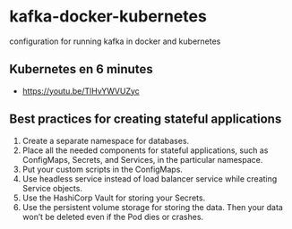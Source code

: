 # kafka-docker-kubernetes
configuration for running kafka in docker and kubernetes

## Kubernetes en 6 minutes 

* https://youtu.be/TlHvYWVUZyc

## Best practices for creating stateful applications
1. Create a separate namespace for databases.
2. Place all the needed components for stateful applications, such as ConfigMaps, Secrets, and Services, in the particular namespace.
3. Put your custom scripts in the ConfigMaps.
4. Use headless service instead of load balancer service while creating Service objects.
5. Use the HashiCorp Vault for storing your Secrets.
6. Use the persistent volume storage for storing the data. Then your data won’t be deleted even if the Pod dies or crashes.
